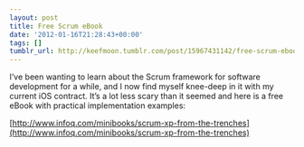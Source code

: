 ```yaml
---
layout: post
title: Free Scrum eBook
date: '2012-01-16T21:28:43+00:00'
tags: []
tumblr_url: http://keefmoon.tumblr.com/post/15967431142/free-scrum-ebook
---
```

I’ve been wanting to learn about the Scrum framework for software development for a while, and I now find myself knee-deep in it with my current iOS contract.
It’s a lot less scary than it seemed and here is a free eBook with practical implementation examples:

[http://www.infoq.com/minibooks/scrum-xp-from-the-trenches](http://www.infoq.com/minibooks/scrum-xp-from-the-trenches)
